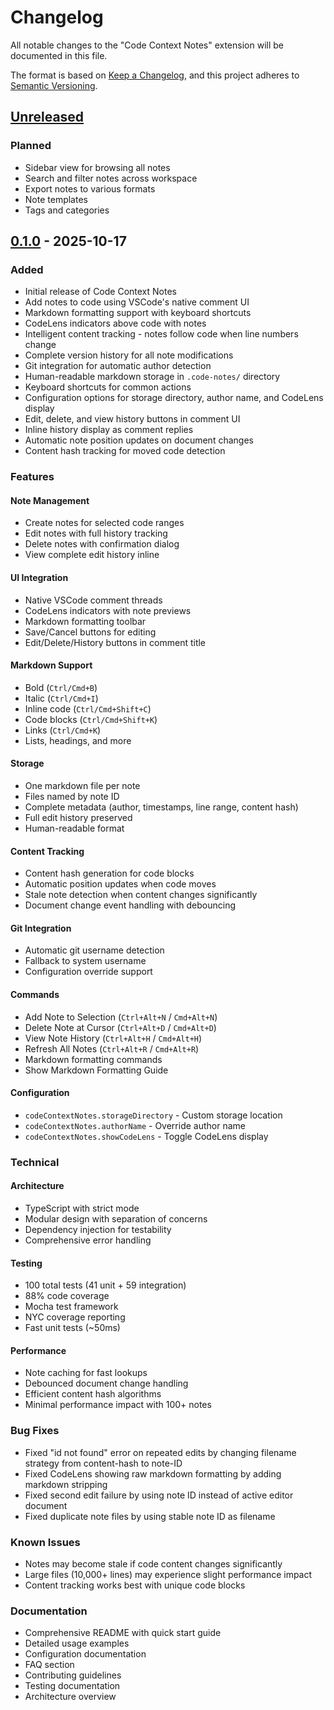 # Changelog

All notable changes to the "Code Context Notes" extension will be documented in this file.

The format is based on [Keep a Changelog](https://keepachangelog.com/en/1.0.0/),
and this project adheres to [Semantic Versioning](https://semver.org/spec/v2.0.0.html).

## [Unreleased]

### Planned
- Sidebar view for browsing all notes
- Search and filter notes across workspace
- Export notes to various formats
- Note templates
- Tags and categories

## [0.1.0] - 2025-10-17

### Added
- Initial release of Code Context Notes
- Add notes to code using VSCode's native comment UI
- Markdown formatting support with keyboard shortcuts
- CodeLens indicators above code with notes
- Intelligent content tracking - notes follow code when line numbers change
- Complete version history for all note modifications
- Git integration for automatic author detection
- Human-readable markdown storage in `.code-notes/` directory
- Keyboard shortcuts for common actions
- Configuration options for storage directory, author name, and CodeLens display
- Edit, delete, and view history buttons in comment UI
- Inline history display as comment replies
- Automatic note position updates on document changes
- Content hash tracking for moved code detection

### Features

#### Note Management
- Create notes for selected code ranges
- Edit notes with full history tracking
- Delete notes with confirmation dialog
- View complete edit history inline

#### UI Integration
- Native VSCode comment threads
- CodeLens indicators with note previews
- Markdown formatting toolbar
- Save/Cancel buttons for editing
- Edit/Delete/History buttons in comment title

#### Markdown Support
- Bold (`Ctrl/Cmd+B`)
- Italic (`Ctrl/Cmd+I`)
- Inline code (`Ctrl/Cmd+Shift+C`)
- Code blocks (`Ctrl/Cmd+Shift+K`)
- Links (`Ctrl/Cmd+K`)
- Lists, headings, and more

#### Storage
- One markdown file per note
- Files named by note ID
- Complete metadata (author, timestamps, line range, content hash)
- Full edit history preserved
- Human-readable format

#### Content Tracking
- Content hash generation for code blocks
- Automatic position updates when code moves
- Stale note detection when content changes significantly
- Document change event handling with debouncing

#### Git Integration
- Automatic git username detection
- Fallback to system username
- Configuration override support

#### Commands
- Add Note to Selection (`Ctrl+Alt+N` / `Cmd+Alt+N`)
- Delete Note at Cursor (`Ctrl+Alt+D` / `Cmd+Alt+D`)
- View Note History (`Ctrl+Alt+H` / `Cmd+Alt+H`)
- Refresh All Notes (`Ctrl+Alt+R` / `Cmd+Alt+R`)
- Markdown formatting commands
- Show Markdown Formatting Guide

#### Configuration
- `codeContextNotes.storageDirectory` - Custom storage location
- `codeContextNotes.authorName` - Override author name
- `codeContextNotes.showCodeLens` - Toggle CodeLens display

### Technical

#### Architecture
- TypeScript with strict mode
- Modular design with separation of concerns
- Dependency injection for testability
- Comprehensive error handling

#### Testing
- 100 total tests (41 unit + 59 integration)
- 88% code coverage
- Mocha test framework
- NYC coverage reporting
- Fast unit tests (~50ms)

#### Performance
- Note caching for fast lookups
- Debounced document change handling
- Efficient content hash algorithms
- Minimal performance impact with 100+ notes

### Bug Fixes
- Fixed "id not found" error on repeated edits by changing filename strategy from content-hash to note-ID
- Fixed CodeLens showing raw markdown formatting by adding markdown stripping
- Fixed second edit failure by using note ID instead of active editor document
- Fixed duplicate note files by using stable note ID as filename

### Known Issues
- Notes may become stale if code content changes significantly
- Large files (10,000+ lines) may experience slight performance impact
- Content tracking works best with unique code blocks

### Documentation
- Comprehensive README with quick start guide
- Detailed usage examples
- Configuration documentation
- FAQ section
- Contributing guidelines
- Testing documentation
- Architecture overview

[Unreleased]: https://github.com/jnahian/code-context-notes/compare/v0.1.0...HEAD
[0.1.0]: https://github.com/jnahian/code-context-notes/releases/tag/v0.1.0
